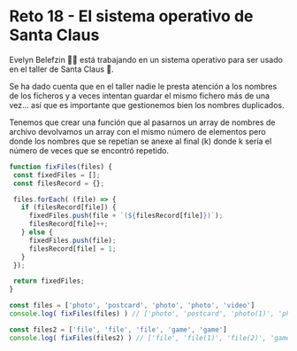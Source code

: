 
# Reto 18 - El sistema operativo de Santa Claus

Evelyn Belefzin 👩‍💻 está trabajando en un sistema operativo para ser usado en el taller de Santa Claus 🎅.

Se ha dado cuenta que en el taller nadie le presta atención a los nombres de los ficheros y a veces intentan guardar el mismo fichero más de una vez... así que es importante que gestionemos bien los nombres duplicados.

Tenemos que crear una función que al pasarnos un array de nombres de archivo devolvamos un array con el mismo número de elementos pero donde los nombres que se repetían se anexe al final (k) donde k sería el número de veces que se encontró repetido.

 ```jsx harmony
function fixFiles(files) {
  const fixedFiles = [];
  const filesRecord = {};

  files.forEach( (file) => {
    if (filesRecord[file]) {
      fixedFiles.push(file + `(${filesRecord[file]})`);
      filesRecord[file]++;
    } else {
      fixedFiles.push(file);
      filesRecord[file] = 1;
    }
  });

  return fixedFiles;
}

const files = ['photo', 'postcard', 'photo', 'photo', 'video']
console.log( fixFiles(files) ) // ['photo', 'postcard', 'photo(1)', 'photo(2)', 'video']

const files2 = ['file', 'file', 'file', 'game', 'game']
console.log( fixFiles(files2) ) // ['file', 'file(1)', 'file(2)', 'game', 'game(1)']
```